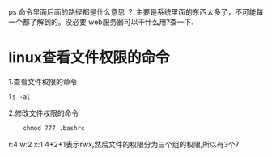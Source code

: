 ps 命令里面后面的路径都是什么意思 ？
主要是系统里面的东西太多了，不可能每一个都了解到的。没必要
web服务器可以干什么用?查一下.

# linux查看文件权限的命令
1.查看文件权限的命令
```shell
ls -al     
```


2.修改文件权限的命令
```shell
	chmod 777 .bashrc
```
r:4
w:2
x:1
4+2+1表示rwx,然后文件的权限分为三个组的权限,所以有3个7